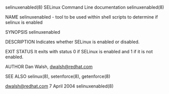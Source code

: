 selinuxenabled(8)                                                                     SELinux Command Line documentation                                                                    selinuxenabled(8)



NAME
       selinuxenabled - tool to be used within shell scripts to determine if selinux is enabled

SYNOPSIS
       selinuxenabled

DESCRIPTION
       Indicates whether SELinux is enabled or disabled.

EXIT STATUS
       It exits with status 0 if SELinux is enabled and 1 if it is not enabled.

AUTHOR
       Dan Walsh, <dwalsh@redhat.com>

SEE ALSO
       selinux(8), setenforce(8), getenforce(8)



dwalsh@redhat.com                                                                                7 April 2004                                                                               selinuxenabled(8)
